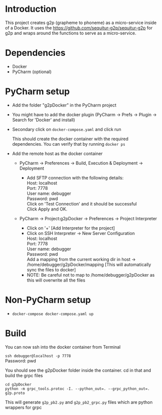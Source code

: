 # Introduction
This project creates g2p (grapheme to phoneme) as a micro-service inside of a Docker. It uses the https://github.com/sequitur-g2p/sequitur-g2p for g2p and wraps around the functions to serve as a micro-service.


# Dependencies

* Docker
* PyCharm (optional)

# PyCharm setup

* Add the folder "g2pDocker" in the PyCharm project
* You might have to add the docker plugin (PyCharm -> Prefs -> Plugin -> Search for 'Docker' and install)
* Secondary click on ```docker-compose.yaml``` and click run
  
  This should create the docker container with the required dependencies. You can verify that by running ```docker ps```
  
* Add the remote host as the docker container
  * PyCharm -> Preferences -> Build, Execution & Deployment -> Deployment
    * Add SFTP connection with the following details:\
      Host: localhost\
      Port: 7778\
      User name: debugger\
      Password: pwd\
      Click on 'Test Connection' and it should be successful\
      Click Apply and OK.
  
  * PyCharm -> Project:g2pDocker -> Preferences -> Project Interpreter
    * Click on '+' [Add Interpreter for the project]
    * Click on SSH Interpreter -> New Server Configuration\
      Host: localhost\
      Port: 7778\
      User name: debugger\
      Password: pwd\
      Add a mapping from the current working dir in host -> /home/debugger/g2pDocker/mapping [This will automatically sync the files to docker]
    * NOTE: Be careful not to map to /home/debugger/g2pDocker as this will overwrite all the files
  
  
# Non-PyCharm setup

* ```docker-compose docker-compose.yaml up```


# Build

You can now ssh into the docker container from Terminal

```ssh debugger@localhost -p 7778```\
Password: pwd

You should see the g2pDocker folder inside the container. cd in that and build the grpc files
```
cd g2pDocker
python -m grpc_tools.protoc -I. --python_out=. --grpc_python_out=. g2p.proto
```

This will generate ```g2p_pb2.py``` and ```g2p_pb2_grpc.py``` files which are python wrappers for grpc





